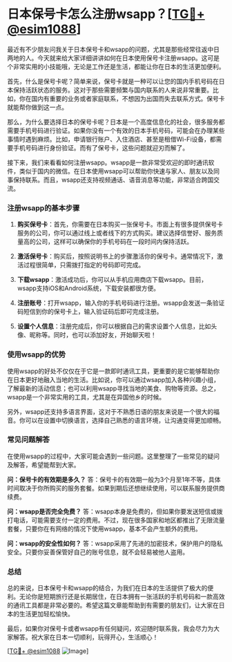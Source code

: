 # 日本保号卡怎么注册wsapp？[[TG💪+ @esim1088](https://t.me/s/esim1088)]

最近有不少朋友问我关于日本保号卡和wsapp的问题，尤其是那些经常往返中日两地的人。今天就来给大家详细讲讲如何在日本使用保号卡注册wsapp。这可是个非常实用的小技能哦，无论是工作还是生活，都能让你在日本的生活更加便利。

首先，什么是保号卡呢？简单来说，保号卡就是一种可以让您的国内手机号码在日本保持活跃状态的服务。这对于那些需要频繁与国内联系的人来说非常重要。比如，你在国内有重要的业务或者家庭联系，不想因为出国而失去联系方式。保号卡就能帮你做到这一点。

那么，为什么要选择日本的保号卡呢？日本是一个高度信息化的社会，很多服务都需要手机号码进行验证。如果你没有一个有效的日本手机号码，可能会在办理某些事情时遇到麻烦。比如，申请银行账户、入住酒店、甚至是租借Wi-Fi设备，都需要手机号码进行身份验证。而有了保号卡，这些问题就迎刃而解了。

接下来，我们来看看如何注册wsapp。wsapp是一款非常受欢迎的即时通讯软件，类似于国内的微信。在日本使用wsapp可以帮助你快速与家人、朋友以及同事保持联系。而且，wsapp还支持视频通话、语音消息等功能，非常适合跨国交流。

### 注册wsapp的基本步骤

1. **购买保号卡**：首先，你需要在日本购买一张保号卡。市面上有很多提供保号卡服务的公司，你可以通过线上或者线下的方式购买。建议选择信誉好、服务质量高的公司，这样可以确保你的手机号码在一段时间内保持活跃。

2. **激活保号卡**：购买后，按照说明书上的步骤激活你的保号卡。通常情况下，激活过程很简单，只需拨打指定的号码即可完成。

3. **下载wsapp**：激活成功后，你可以从手机应用商店下载wsapp。目前，wsapp支持iOS和Android系统，下载安装都很方便。

4. **注册账号**：打开wsapp，输入你的手机号码进行注册。wsapp会发送一条验证码短信到你的保号卡上，输入验证码后即可完成注册。

5. **设置个人信息**：注册完成后，你可以根据自己的需求设置个人信息，比如头像、昵称等。同时，也可以添加好友，开始聊天啦！

### 使用wsapp的优势

使用wsapp的好处不仅仅在于它是一款即时通讯工具，更重要的是它能够帮助你在日本更好地融入当地的生活。比如说，你可以通过wsapp加入各种兴趣小组，了解最新的活动信息；也可以利用wsapp寻找当地的美食、购物等资源。总之，wsapp是一个非常实用的工具，尤其是在异国他乡的时候。

另外，wsapp还支持多语言界面，这对于不熟悉日语的朋友来说是一个很大的福音。你可以在设置中切换语言，选择自己熟悉的语言环境，让沟通变得更加顺畅。

### 常见问题解答

在使用wsapp的过程中，大家可能会遇到一些问题。这里整理了一些常见的疑问及解答，希望能帮到大家。

**问：保号卡的有效期是多久？**
答：保号卡的有效期一般为3个月至1年不等，具体时间取决于你所购买的服务套餐。如果到期后还想继续使用，可以联系服务提供商续费。

**问：wsapp是否完全免费？**
答：wsapp本身是免费的，但如果你要发送短信或拨打电话，可能需要支付一定的费用。不过，现在很多国家和地区都推出了无限流量套餐，只要你在有网络的情况下使用wsapp，基本不会产生额外的费用。

**问：wsapp的安全性如何？**
答：wsapp采用了先进的加密技术，保护用户的隐私安全。只要你妥善保管好自己的账号信息，就不会轻易被他人盗用。

### 总结

总的来说，日本保号卡和wsapp的结合，为我们在日本的生活提供了极大的便利。无论你是短期旅行还是长期居住，在日本拥有一张活跃的手机号码和一款高效的通讯工具都是非常必要的。希望这篇文章能帮助到有需要的朋友们，让大家在日本的生活更加轻松愉快。

最后，如果你对保号卡或者wsapp有任何疑问，欢迎随时联系我，我会尽力为大家解答。祝大家在日本一切顺利，玩得开心，生活顺心！

[[TG💪+ @esim1088](https://t.me/s/esim1088) ![Image](https://i.postimg.cc/4NQfJmqS/Snipaste-2025-05-13-00-14-12.png)]